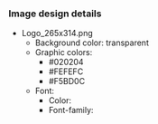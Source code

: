 ### Image design details
- Logo_265x314.png
  - Background color: transparent
  - Graphic colors:
    - #020204
    - #FEFEFC
    - #F5BD0C
  - Font:
    - Color:
    - Font-family:
